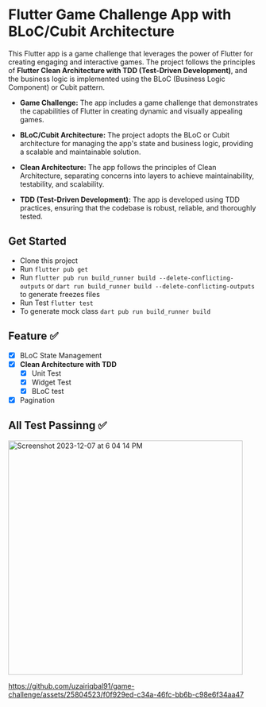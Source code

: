 # Flutter Game Challenge App with BLoC/Cubit Architecture

This Flutter app is a game challenge that leverages the power of Flutter for creating engaging and interactive games. The project follows the principles of **Flutter Clean Architecture with TDD (Test-Driven Development)**, and the business logic is implemented using the BLoC (Business Logic Component) or Cubit pattern.

- **Game Challenge:** The app includes a game challenge that demonstrates the capabilities of Flutter in creating dynamic and visually appealing games.

- **BLoC/Cubit Architecture:** The project adopts the BLoC or Cubit architecture for managing the app's state and business logic, providing a scalable and maintainable solution.

- **Clean Architecture:** The app follows the principles of Clean Architecture, separating concerns into layers to achieve maintainability, testability, and scalability.

- **TDD (Test-Driven Development):** The app is developed using TDD practices, ensuring that the codebase is robust, reliable, and thoroughly tested.

## Get Started 

- Clone this project
- Run `flutter pub get`
- Run `flutter pub run build_runner build --delete-conflicting-outputs` or `dart run build_runner build --delete-conflicting-outputs` to generate freezes files
- Run Test `flutter test`
- To generate mock class `dart pub run build_runner build`

## Feature ✅

- [x] BLoC State Management
- [x] **Clean Architecture with TDD**
    - [x] Unit Test
    - [x] Widget Test
    - [x] BLoC test
- [x] Pagination

## All Test Passinng ✅
<img width="472" alt="Screenshot 2023-12-07 at 6 04 14 PM" src="https://github.com/uzairiqbal91/game-challenge/assets/25804523/65f4b388-07de-47d3-b9d9-1074e494b22d">

https://github.com/uzairiqbal91/game-challenge/assets/25804523/f0f929ed-c34a-46fc-bb6b-c98e6f34aa47


